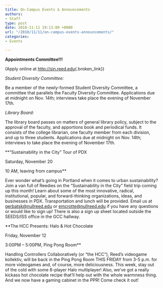 ```yaml
---
title: On-Campus Events & Announcements
authors:
- Staff
type: post
date: 2010-11-11 19:13:09 +0000
url: "/2010/11/11/on-campus-events-announcements/"
categories:
- Events

---
```

**Appointments Committee!!!**

(Apply online at <http://sin.reed.edu>{.broken_link})

_Student Diversity Committee:_

Be a member of the newly-formed Student Diversity Committee, a committee that parallels the Faculty Diversity Committee. Applications due at midnight on Nov. 14th; interviews take place the evening of November 17th.

_Library Board:_

The library board passes on matters of general library policy, subject to the approval of the faculty, and apportions book and periodical funds. It consists of the college librarian, one faculty member from each division, and up to three students. Applications due at midnight on Nov. 14th; interviews to take place the evening of November 17th.

**“Sustainability in the City” Tour of PDX
  
Saturday, November 20
  
10 AM, leaving from campus** 

Ever wonder what’s going in Portland when it comes to urban sustainability? Join a van full of Reedies on the “Sustainability in the City” field trip coming up this month! Learn about some of the most innovative, radical, institutional, popular, and forward-thinking organizations, ideas, and businesses in PDX. Transportation and lunch will be provided. Email us at [&#x67;&#x65;&#x72;&#x62;&#x61;&#x74;&#x73;&#x6b;&#x40;<span class="oe_displaynone">null</span>&#x72;&#x65;&#x65;&#x64;&#x2e;&#x65;&#x64;&#x75;][1] or [&#x65;&#x6d;&#x63;&#x72;&#x6f;&#x74;&#x74;&#x65;&#x40;<span class="oe_displaynone">null</span>&#x72;&#x65;&#x65;&#x64;&#x2e;&#x65;&#x64;&#x75;][2] if you have any questions or would like to sign up! There is also a sign up sheet located outside the SEEDS/ISS office in the GCC hallway.

**The HCC Presents: Halo & Hot Chocolate
  
Friday, November 12
  
3:00PM – 5:00PM, Ping Pong Room** 

Handling Controllers Collaboratively (or “the HCC”), Reed’s videogame kollektiv, will be back in the Ping Pong Room THIS FRIDAY from 3-5 p.m. for more videogames and, of course, more deliciousness. This week, stay out of the cold with some 8-player Halo multiplayer! Also, we’ve got a really kickass hot chocolate recipe that’ll help out with the whole warmness thing. And we now have a gaming cabinet in the PPR! Come check it out!

 [1]: mailto:&#x67;&#x65;&#x72;&#x62;&#x61;&#x74;&#x73;&#x6b;&#x40;&#x72;&#x65;&#x65;&#x64;&#x2e;&#x65;&#x64;&#x75;
 [2]: mailto:&#x65;&#x6d;&#x63;&#x72;&#x6f;&#x74;&#x74;&#x65;&#x40;&#x72;&#x65;&#x65;&#x64;&#x2e;&#x65;&#x64;&#x75;